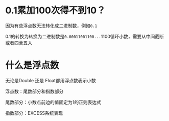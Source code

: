 

# 0.1累加100次得不到10？

因为有些浮点数无法转化成二进制数，例如`0.1`

0.1的转换为转换为二进制数是`0.00011001100...`1100循环小数，需要从中间截断或者四舍五入



# 什么是浮点数

无论是Double 还是 Float都用浮点数表示小数

浮点数：尾数部分和指数部分

尾数部分：小数点前边的值固定为1的正则表达式

指数部分：EXCESS系统表现